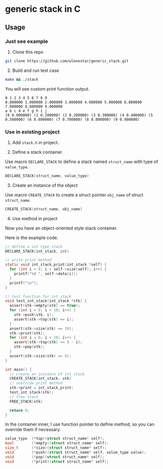 # generic stack in C

## Usage

### Just see example

1. Clone this repo

```bash
git clone https://github.com/wlonestar/generic_stack.git
```

2. Build and run test case

```bash
make && ./stack
```

You will see custom print function output.

```
0 1 2 3 4 5 6 7 8 9 
0.000000 1.000000 2.000000 3.000000 4.000000 5.000000 6.000000 7.000000 8.000000 9.000000 
a b c d e f g h i j 
(0 0.000000) (1 0.100000) (2 0.200000) (3 0.300000) (4 0.400000) (5 0.500000) (6 0.600000) (7 0.700000) (8 0.800000) (9 0.900000)
```

### Use in existing project

1. Add `stack.h` in project.

2. Define a stack container.

Use macro `DECLARE_STACK` to define a stack named `struct_name` with type of `value_type`.

```c
DECLARE_STACK(struct_name, value_type)
```

3. Create an instance of the object

Use macro `CREATE_STACK` to create a struct pointer `obj_name` of struct `struct_name`.

```c
CREATE_STACK(struct_name, obj_name)
```

4. Use method in project

Now you have an object-oriented style stack container.

Here is the example code.

```c
// define a int type stack
DECLARE_STACK(int_stack, int)

// write print method
static void int_stack_print(int_stack *self) {
  for (int i = 0; i < self->size(self); i++) {
    printf("%d ", self->data[i]);
  }
  printf("\n");
}

// test function for int_stack
void test_int_stack(int_stack *stk) {
  assert(stk->empty(stk) == true);
  for (int i = 0; i < 10; i++) {
    stk->push(stk, i);
    assert(stk->top(stk) == i);
  }
  assert(stk->size(stk) == 10);
  stk->print(stk);
  for (int i = 0; i < 10; i++) {
    assert(stk->top(stk) == 9 - i);
    stk->pop(stk);
  }
  assert(stk->size(stk) == 0);
}

int main() {
  // create an instance of int_stack
  CREATE_STACK(int_stack, stk)
  // override print method
  stk->print = int_stack_print;
  test_int_stack(stk);
  // free stack
  FREE_STACK(stk)

  return 0;
}
```

In the container inner, I use function pointer to define method, so you can override them if necessary.

```c
value_type  (*top)(struct struct_name* self);
bool        (*empty)(struct struct_name* self);
size_t      (*size)(struct struct_name* self);
void        (*push)(struct struct_name* self, value_type value);
void        (*pop)(struct struct_name* self);
void        (*print)(struct struct_name* self);
```
